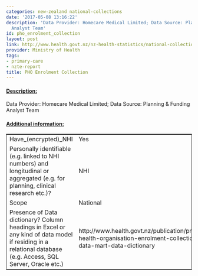 ```yaml
---
categories: new-zealand national-collections
date: '2017-05-08 13:16:22'
description: 'Data Provider: Homecare Medical Limited; Data Source: Planning & Funding
  Analyst Team'
id: pho_enrolment_collection
layout: post
link: http://www.health.govt.nz/nz-health-statistics/national-collections-and-surveys/collections/primary-health-organisation-enrolment-collection
provider: Ministry of Health
tags:
- primary-care
- nzte-report
title: PHO Enrolment Collection
---
```



 <h4> <u>Description:</u> </h4>
Data Provider: Homecare Medical Limited; Data Source: Planning & Funding Analyst Team
 <h4> <u>Additional information:</u> </h4>
 <table style="border: 1px solid">
 <tr> <td width="40%">Have_(encrypted)_NHI</td> <td>Yes</td> </tr>
 <tr> <td width="40%">Personally identifiable (e.g. linked to NHI numbers) and longitudinal or aggregated (e.g. for planning, clinical research etc.)?</td> <td>NHI</td> </tr>
 <tr> <td width="40%">Scope</td> <td>National</td> </tr>
 <tr> <td width="40%">Presence of Data dictionary? Column headings in Excel or any kind of data model if residing in a relational database (e.g. Access, SQL Server, Oracle etc.) </td> <td>http://www.health.govt.nz/publication/primary-health-organisation-enrolment-collection-data-mart-data-dictionary</td> </tr>
 </table>